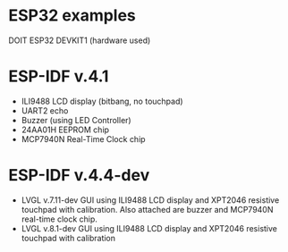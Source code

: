 # ESP32 examples 

DOIT ESP32 DEVKIT1 (hardware used)

# ESP-IDF v.4.1

  * ILI9488 LCD display (bitbang, no touchpad)
  * UART2 echo
  * Buzzer (using LED Controller)
  * 24AA01H EEPROM chip
  * MCP7940N Real-Time Clock chip


# ESP-IDF v.4.4-dev

 * LVGL v.7.11-dev GUI using ILI9488 LCD display and XPT2046 resistive touchpad with calibration. Also attached are buzzer and MCP7940N real-time clock chip.
 * LVGL v.8.1-dev GUI using ILI9488 LCD display and XPT2046 resistive touchpad with calibration
